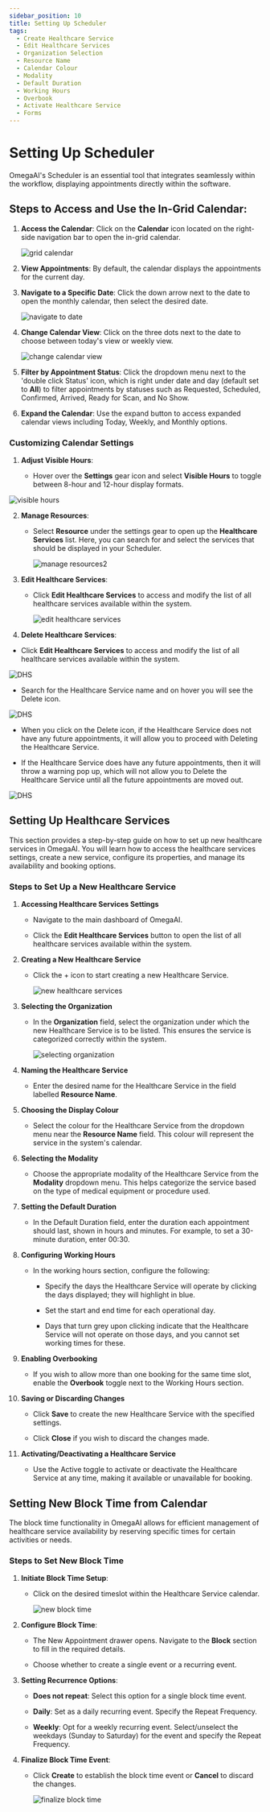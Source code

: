 ```yaml
---
sidebar_position: 10
title: Setting Up Scheduler
tags:
  - Create Healthcare Service
  - Edit Healthcare Services
  - Organization Selection
  - Resource Name
  - Calendar Colour
  - Modality
  - Default Duration
  - Working Hours
  - Overbook
  - Activate Healthcare Service
  - Forms
---
```


# Setting Up Scheduler

OmegaAI's Scheduler is an essential tool that integrates seamlessly
within the workflow, displaying appointments directly within the
software.

## Steps to Access and Use the In-Grid Calendar:

1. **Access the Calendar**: Click on the **Calendar** icon located on
    the right-side navigation bar to open the in-grid calendar.

    ![grid calendar](./img/gridcalendar.png)

2. **View Appointments**: By default, the calendar displays the
    appointments for the current day.

3. **Navigate to a Specific Date**: Click the down arrow next to the
    date to open the monthly calendar, then select the desired date.

    ![navigate to date](./img/navigatetodate.png)

4. **Change Calendar View**: Click on the three dots next to the date
    to choose between today's view or weekly view.

    ![change calendar view](./img/changecalendarview.png)

5.  **Filter by Appointment Status**: Click the dropdown menu next to
    the 'double click Status' icon, which is right under date and day
    (default set to **All**) to filter appointments by statuses such as
    Requested, Scheduled, Confirmed, Arrived, Ready for Scan, and No
    Show.

6.  **Expand the Calendar**: Use the expand button to access expanded
    calendar views including Today, Weekly, and Monthly options.

### Customizing Calendar Settings

1. **Adjust Visible Hours**:

    - Hover over the **Settings** gear icon and select **Visible Hours** to
  toggle between 8-hour and 12-hour display formats.

![visible hours](./img/visiblehours.png)

2. **Manage Resources**:

    - Select **Resource** under the settings gear to open up the
  **Healthcare Services** list. Here, you can search for and select the
  services that should be displayed in your Scheduler.

      ![manage resources2](./img/manageresources2.png)

3. **Edit Healthcare Services**:

    - Click **Edit Healthcare Services** to access and modify the list of
  all healthcare services available within the system.

      ![edit healthcare services](./img/edithealthcareservices.png)

4.  **Delete Healthcare Services**:

- Click **Edit Healthcare Services** to access and modify the list of
  all healthcare services available within the system.

![DHS](./img/DHS1.png)

- Search for the Healthcare Service name and on hover you will see the
  Delete icon.

![DHS](./img/DHS2.png)

- When you click on the Delete icon, if the Healthcare Service does not
  have any future appointments, it will allow you to proceed with
  Deleting the Healthcare Service.

- If the Healthcare Service does have any future appointments, then it
  will throw a warning pop up, which will not allow you to Delete the
  Healthcare Service until all the future appointments are moved out.

![DHS](./img/DHS3.png)

## Setting Up Healthcare Services
This section provides a step-by-step guide on how to set up new
healthcare services in OmegaAI. You will learn how to access the
healthcare services settings, create a new service, configure its
properties, and manage its availability and booking options.

### Steps to Set Up a New Healthcare Service

1.  **Accessing Healthcare Services Settings**

    - Navigate to the main dashboard of OmegaAI.

    - Click the **Edit Healthcare Services** button to open the list of
      all healthcare services available within the system.

2.  **Creating a New Healthcare Service**

    - Click the + icon to start creating a new Healthcare Service.

      ![new healthcare services](./img/newhealthcareservices.png)

3.  **Selecting the Organization**

    - In the **Organization** field, select the organization under which
      the new Healthcare Service is to be listed. This ensures the
      service is categorized correctly within the system.

      ![selecting organization](./img/selectingorganization.png)

4.  **Naming the Healthcare Service**

    - Enter the desired name for the Healthcare Service in the field
      labelled **Resource Name**.

5.  **Choosing the Display Colour**

    - Select the colour for the Healthcare Service from the dropdown
      menu near the **Resource Name** field. This colour will represent
      the service in the system's calendar.

6.  **Selecting the Modality**

    - Choose the appropriate modality of the Healthcare Service from the
      **Modality** dropdown menu. This helps categorize the service
      based on the type of medical equipment or procedure used.

7.  **Setting the Default Duration**

    - In the Default Duration field, enter the duration each
      appointment should last, shown in hours and minutes. For example,
      to set a 30-minute duration, enter 00:30.

8.  **Configuring Working Hours**

    - In the working hours section, configure the following:

      - Specify the days the Healthcare Service will operate by clicking
        the days displayed; they will highlight in blue.

      - Set the start and end time for each operational day.

      - Days that turn grey upon clicking indicate that the Healthcare
        Service will not operate on those days, and you cannot set
        working times for these.

9.  **Enabling Overbooking**

    - If you wish to allow more than one booking for the same time slot,
      enable the **Overbook** toggle next to the Working Hours section.

10. **Saving or Discarding Changes**

    - Click **Save** to create the new Healthcare Service with the
      specified settings.

    - Click **Close** if you wish to discard the changes made.

11. **Activating/Deactivating a Healthcare Service**

    - Use the Active toggle to activate or deactivate the Healthcare
      Service at any time, making it available or unavailable for
      booking.

## Setting New Block Time from Calendar
The block time functionality in OmegaAI allows for efficient management
of healthcare service availability by reserving specific times for
certain activities or needs.

### Steps to Set New Block Time

1. **Initiate Block Time Setup**:

    - Click on the desired timeslot within the Healthcare Service calendar.

      ![new block time](./img/newblocktime.png)

2. **Configure Block Time**:

    - The New Appointment drawer opens. Navigate to the **Block** section to
fill in the required details.

    - Choose whether to create a single event or a recurring event.

3. **Setting Recurrence Options**:

    - **Does not repeat**: Select this option for a single block time
      event.

    - **Daily**: Set as a daily recurring event. Specify the Repeat
      Frequency.

    - **Weekly**: Opt for a weekly recurring event. Select/unselect the
      weekdays (Sunday to Saturday) for the event and specify the Repeat Frequency.

4. **Finalize Block Time Event**:

    - Click **Create** to establish the block time event or **Cancel** to
  discard the changes.

      ![finalize block time](./img/finalizeblocktime.png)


